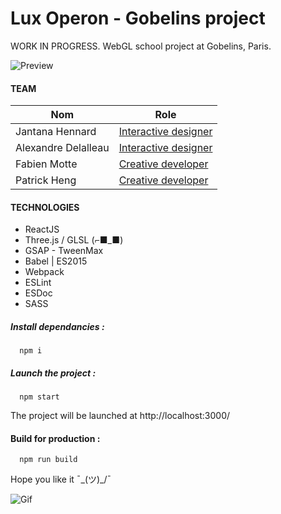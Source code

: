 # Lux Operon - Gobelins project

WORK IN PROGRESS.
WebGL school project at Gobelins, Paris.

![Preview](https://i.imgsafe.org/3bcc35a.jpg)

#### TEAM
| Nom                 |  Role                |
| ------------------- | -------------------- |
| Jantana Hennard     | [Interactive designer](http://twitter.com/yesverynice)     |
| Alexandre Delalleau | [Interactive designer](http://twitter.com/alexlesubmarine) |
| Fabien Motte        | [Creative developer](http://twitter.com/fabmotte)          |
| Patrick Heng        | [Creative developer](http://twitter.com/pat_hg)            |

#### TECHNOLOGIES

* ReactJS
* Three.js / GLSL (⌐■_■)
* GSAP - TweenMax
* Babel | ES2015
* Webpack
* ESLint
* ESDoc
* SASS

##### Install dependancies :
```shell
  npm i
```

##### Launch the project :
```shell
  npm start
```

The project will be launched at http://localhost:3000/

#### Build for production :
```shell
  npm run build
```

Hope you like it ¯\_(ツ)_/¯


![Gif](https://media.giphy.com/media/7e0EvlBD7nxZu/giphy.gif)
